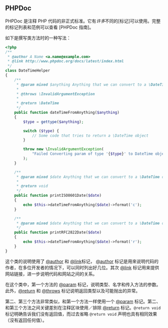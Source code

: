 ## PHPDoc 
PHPDoc 是注释 PHP 代码的非正式标准。它有*许多*不同的[标记]可以使用。完整的标记列表和范例可以查看 [PHPDoc 指南]。

如下是撰写类方法时的一种写法：

```php
<?php
/**
 * @author A Name <a.name@example.com>
 * @link http://www.phpdoc.org/docs/latest/index.html
 */
class DateTimeHelper
{
    /**
     * @param mixed $anything Anything that we can convert to a \DateTime object
     *
     * @throws \InvalidArgumentException
     *
     * @return \DateTime
     */
    public function dateTimeFromAnything($anything)
    {
        $type = gettype($anything);

        switch ($type) {
            // Some code that tries to return a \DateTime object
        }

        throw new \InvalidArgumentException(
            "Failed Converting param of type '{$type}' to DateTime object"
        );
    }

    /**
     * @param mixed $date Anything that we can convert to a \DateTime object
     *
     * @return void
     */
    public function printISO8601Date($date)
    {
        echo $this->dateTimeFromAnything($date)->format('c');
    }

    /**
     * @param mixed $date Anything that we can convert to a \DateTime object
     */
    public function printRFC2822Date($date)
    {
        echo $this->dateTimeFromAnything($date)->format('r');
    }
}
```

这个类的说明使用了 [@author] 和 [@link]标记， [@author] 标记是用來说明代码的作者，在多位开发者的情况下，可以同时列出好几位。其次 [@link] 标记用来提供网站链接，进一步说明代码和网站之间的关系。

在这个类中，第一个方法的 [@param] 标记，说明类型、名字和传入方法的参数。此外，[@return] 和 [@throws] 标记说明返回类型以及可能抛出的异常。

第二、第三个方法非常类似，和第一个方法一样使用一个 [@param] 标记。第二、和第三个方法之间关键差別在注释区块使用／排除 [@return] 标记。`@return void` 标记明确告诉我们没有返回值，而过去省略 `@return void` 声明也具有相同效果（沒有返回任何值）。


[tags]: http://www.phpdoc.org/docs/latest/references/phpdoc/tags/index.html
[PHPDoc manual]: http://www.phpdoc.org/docs/latest/index.html
[@author]: http://www.phpdoc.org/docs/latest/references/phpdoc/tags/author.html
[@link]: http://www.phpdoc.org/docs/latest/references/phpdoc/tags/link.html
[@param]: http://www.phpdoc.org/docs/latest/references/phpdoc/tags/param.html
[@return]: http://www.phpdoc.org/docs/latest/references/phpdoc/tags/return.html
[@throws]: http://www.phpdoc.org/docs/latest/references/phpdoc/tags/throws.html
